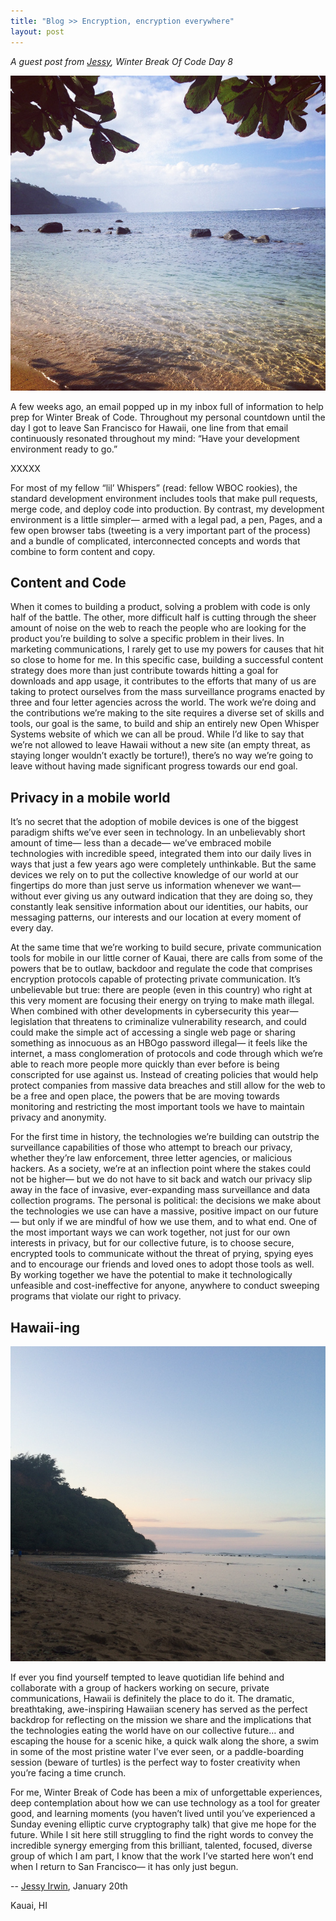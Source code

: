 ```yaml
---
title: "Blog >> Encryption, encryption everywhere"
layout: post
---
```


*A guest post from [Jessy](https://twitter.com/jessysaurusrex), Winter Break Of Code Day 8*

<img src="/blog/images/wboc-water.jpg" class="nice"/>

A few weeks ago, an email popped up in my inbox full of information to help prep for Winter Break of Code. Throughout my personal countdown until the day I got to leave San Francisco for Hawaii, one line from that email continuously resonated throughout my mind: “Have your development environment ready to go.”

XXXXX

For most of my fellow “lil’ Whispers” (read: fellow WBOC rookies), the standard development environment includes tools that make pull requests, merge code, and deploy code into production. By contrast, my development environment is a little simpler— armed with a legal pad, a pen, Pages, and a few open browser tabs (tweeting is a very important part of the process) and a bundle of complicated, interconnected concepts and words that combine to form content and copy. 

## Content and Code

When it comes to building a product, solving a problem with code is only half of the battle. The other, more difficult half is cutting through the sheer amount of noise on the web to reach the people who are looking for the product you’re building to solve a specific problem in their lives. In marketing communications, I rarely get to use my powers for causes that hit so close to home for me. In this specific case, building a successful content strategy does more than just contribute towards hitting a goal for downloads and app usage, it contributes to the efforts that many of us are taking to protect ourselves from the mass surveillance programs enacted by three and four letter agencies across the world. The work we’re doing and the contributions we’re making to the site requires a diverse set of skills and tools, our goal is the same, to build and ship an entirely new Open Whisper Systems website of which we can all be proud. While I’d like to say that we’re not allowed to leave Hawaii without a new site (an empty threat, as staying longer wouldn’t exactly be torture!), there’s no way we’re going to leave without having made significant progress towards our end goal.

## Privacy in a mobile world

It’s no secret that the adoption of mobile devices is one of the biggest paradigm shifts we’ve ever seen in technology. In an unbelievably short amount of time— less than a decade— we’ve embraced mobile technologies with incredible speed, integrated them into our daily lives in ways that just a few years ago were completely unthinkable. But the same devices we rely on to put the collective knowledge of our world at our fingertips do more than just serve us information whenever we want— without ever giving us any outward indication that they are doing so, they constantly leak sensitive information about our identities, our habits, our messaging patterns, our interests and our location at every moment of every day.

At the same time that we’re working to build secure, private communication tools for mobile in our little corner of Kauai, there are calls from some of the powers that be to outlaw, backdoor and regulate the code that comprises encryption protocols capable of protecting private communication. It’s unbelievable but true: there are people (even in this country) who right at this very moment are focusing their energy on trying to make math illegal. When combined with other developments in cybersecurity this year— legislation that threatens to criminalize vulnerability research, and could could make the simple act of accessing a single web page or sharing something as innocuous as an HBOgo password illegal— it feels like the internet, a mass conglomeration of protocols and code through which we’re able to reach more people more quickly than ever before is being conscripted for use against us.  Instead of creating policies that would help protect companies from massive data breaches and still allow for the web to be a free and open place, the powers that be are moving towards monitoring and restricting the most important tools we have to maintain privacy and anonymity.

For the first time in history, the technologies we’re building can outstrip the surveillance capabilities of those who attempt to breach our privacy, whether they’re law enforcement, three letter agencies, or malicious hackers. As a society, we’re at an inflection point where the stakes could not be higher— but we do not have to sit back and watch our privacy slip away in the face of invasive, ever-expanding mass surveillance and data collection programs. The personal is political: the decisions we make about the technologies we use can have a massive, positive impact on our future— but only if we are mindful of how we use them, and to what end. One of the most important ways we can work together, not just for our own interests in privacy, but for our collective future, is to choose secure, encrypted tools to communicate without the threat of prying, spying eyes and to encourage our friends and loved ones to adopt those tools as well. By working together we have the potential to make it technologically unfeasible and cost-ineffective for anyone, anywhere to conduct sweeping programs that violate our right to privacy.

## Hawaii-ing

<img src="/blog/images/wboc-jessy-sunset.jpg" class="nice"/>

If ever you find yourself tempted to leave quotidian life behind and collaborate with a group of hackers working on secure, private communications, Hawaii is definitely the place to do it. The dramatic, breathtaking, awe-inspiring Hawaiian scenery has served as the perfect backdrop for reflecting on the mission we share and the implications that the technologies eating the world have on our collective future… and escaping the house for a scenic hike, a quick walk along the shore, a swim in some of the most pristine water I’ve ever seen, or a paddle-boarding session (beware of turtles) is the perfect way to foster creativity when you’re facing a time crunch.

For me, Winter Break of Code has been a mix of unforgettable experiences, deep contemplation about how we can use technology as a tool for greater good, and learning moments (you haven’t lived until you’ve experienced a Sunday evening elliptic curve cryptography talk) that give me hope for the future. While I sit here still struggling to find the right words to convey the incredible synergy emerging from this brilliant, talented, focused, diverse group of which I am part, I know that the work I’ve started here won’t end when I return to San Francisco— it has only just begun.

-- [Jessy Irwin](https://twitter.com/jessysaurusrex), January 20th

Kauai, HI
